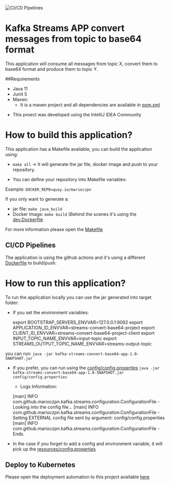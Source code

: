 ![CI/CD Pipelines](https://github.com/marioczpn/kafka-streams-convert-base64-app/workflows/CI/CD%20Pipelines/badge.svg)

# Kafka Streams APP convert messages from topic to base64 format 

 This application will consume all messages from topic X, convert them to base64 format and produce them to topic Y.
 

##Requirements
- Java 11
- Junit 5
- Maven:
    - It is a maven project and all dependencies are available in [pom.xml](https://github.com/marioczpn/kafka-streams-convert-base64-app/blob/master/pom.xml)
 
* This proect was developed using the IntelliJ IDEA Community

# How to build this application?

This application has a Makefile available, you can build the application using:

- `make all` -> It will generate the jar file, docker image and push to your repository.


- You can define your repository into Makefile variables: 

Example: `DOCKER_REPO=quay.io/marioczpn`

If you only want to generate a:

- jar file: `make java_build`
- Docker Image: `make build` (Behind the scenes it's using the [dev.Dockerfile](https://github.com/marioczpn/kafka-streams-convert-base64-app/blob/master/dev.Dockerfile)

For more information please open the [Makefile](https://github.com/marioczpn/kafka-streams-convert-base64-app/blob/master/Makefile)

## CI/CD Pipelines

The application is using the github actions and it's using a different [Dockerfile](https://github.com/marioczpn/kafka-streams-convert-base64-app/blob/master/Dockerfile) to build/push.

# How to run this application?

To run the application locally you can use the jar generated into target folder:


- If you set the environment variables:


    export BOOTSTRAP_SERVERS_ENVVAR=127.0.0.1:9092
    export APPLICATION_ID_ENVVAR=streams-convert-base64-project
    export CLIENT_ID_ENVVAR=streams-convert-base64-project-client
    export INPUT_TOPIC_NAME_ENVVAR=input-topic
    export STREAMS_OUTPUT_TOPIC_NAME_ENVVAR=streams-output-topic

you can run: `java -jar kafka-streams-convert-base64-app-1.0-SNAPSHOT.jar`


- If you prefer, you can run using the [config/config.properties](https://github.com/marioczpn/kafka-streams-convert-base64-app/blob/master/config/config.properties)
`java -jar kafka-streams-convert-base64-app-1.0-SNAPSHOT.jar config/config.properties`

    - Logs Information:
    
        
    [main] INFO com.github.marioczpn.kafka.streams.configuration.ConfigurationFile - Looking into the config file... 
    [main] INFO com.github.marioczpn.kafka.streams.configuration.ConfigurationFile - Setting EXTERNAL config file sent by argument: config/config.properties
    [main] INFO com.github.marioczpn.kafka.streams.configuration.ConfigurationFile - Ends.


- In the case if you forget to add a config and environment variable, it will pick up the [resources/config.properties](https://github.com/marioczpn/kafka-streams-convert-base64-app/blob/master/src/main/resources/config.properties)

## Deploy to Kubernetes
Please open the deployment automation to this project available [here](https://github.com/marioczpn/strimzi-kafka-cluster-deployment-automation)